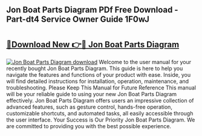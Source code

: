 ## Jon Boat Parts Diagram PDf Free Download - Part-dt4 Service Owner Guide 1F0wJ

# <h2><a href="http://dflvq92.blite.top/?on=Jon+Boat+Parts+Diagram">🔗Download New 👉🔴 Jon Boat Parts Diagram</a></h2>

[![Jon Boat Parts Diagram download](https://i.imgur.com/lujVjoI.png)](http://dflvq92.blite.top/?on=Jon+Boat+Parts+Diagram)
Welcome to the user manual for your recently bought Jon Boat Parts Diagram. This guide is here to help you navigate the features and functions of your product with ease. Inside, you will find detailed instructions for installation, operation, maintenance, and troubleshooting. Please Keep This Manual for Future Reference This manual will be your reliable guide to using your new Jon Boat Parts Diagram effectively. Jon Boat Parts Diagram offers users an impressive collection of advanced features, such as gesture control, hands-free operation, customizable shortcuts, and automated tasks, all easily accessible through the user interface. Your Success is Our Priority Jon Boat Parts Diagram. We are committed to providing you with the best possible experience.
